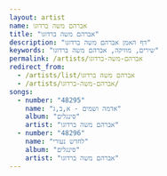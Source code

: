 ```yaml
---
layout: artist
name: אברהם משה ברדוגו
title: "אברהם משה ברדוגו"
description: "דף האמן אברהם משה ברדוגו"
keywords: "שירים, מוזיקה, אברהם משה ברדוגו"
permalink: /artists/אברהם-משה-ברדוגו
redirect_from:
  - /artists/list/אברהם משה ברדוגו
  - /artists/אברהם-משה-ברדוגו/
songs:
  - number: "48295"
    name: "אדמה ושמים - א,ב,ג"
    album: "סינגלים"
    artist: "אברהם משה ברדוגו"
  - number: "48296"
    name: "לחדש נעורי"
    album: "סינגלים"
    artist: "אברהם משה ברדוגו"
---
```

